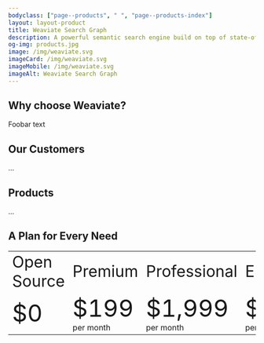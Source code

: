 ```yaml
---
bodyclass: ["page--products", " ", "page--products-index"]
layout: layout-product
title: Weaviate Search Graph
description: A powerful semantic search engine build on top of state-of-the-art machine learning models
og-img: products.jpg
image: /img/weaviate.svg
imageCard: /img/weaviate.svg
imageMobile: /img/weaviate.svg
imageAlt: Weaviate Search Graph
---
```


## Why choose Weaviate?

Foobar text

## Our Customers

...

## Products

...

## A Plan for Every Need

<div class="table-container">
    <table>
        <tbody>
            <tr>
                <td>
                    <span style="font-size:2rem;">Open Source</span>
                </td>
                <td>
                    <span style="font-size:2rem;">Premium</span>
                </td>
                <td>
                    <span style="font-size:2rem;">Professional</span>
                </td>
                <td>
                    <span style="font-size:2rem;">Enterprise</span>
                </td>
            </tr>
            <!-- pricing -->
            <tr>
                <td>
                    <div style="font-size:3rem;">$0</div>
                </td>
                <td>
                    <div style="font-size:3rem;">$199</div>
                    <div>per month</div>
                </td>
                <td>
                    <div style="font-size:3rem;">$1,999</div>
                    <div>per month</div>
                </td>
                <td>
                    <div style="font-size:3rem;">$6,999</div>
                    <div>per month</div>
                </td>
            </tr>
        </tbody>
    </table>
</div>